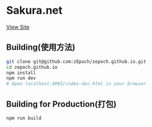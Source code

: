 Sakura.net
=========

[View Site](https://zepoch.github.io/)

## Building(使用方法)

```bash
git clone git@github.com:zEpoch/zepoch.github.io.git
cd zepoch.github.io
npm install
npm run dev
# Open localhost:4003/index-dev.html in your browser
```

## Building for Production(打包)

```bash
npm run build
```
